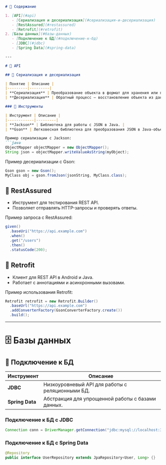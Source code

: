 ```markdown
# 📌 Содержание

1. [API](#api)
   - [Сериализация и десериализация](#сериализация-и-десериализация)
   - [RestAssured](#restassured)
   - [Retrofit](#retrofit)
2. [Базы данных](#базы-данных)
   - [Подключение к БД](#подключение-к-бд)
   - [JDBC](#jdbc)
   - [Spring Data](#spring-data)

---

# 🔌 API

## 📍 Сериализация и десериализация

| Понятие | Описание |
|---------|---------|
| **Сериализация** | Преобразование объекта в формат для хранения или передачи (JSON, XML). |
| **Десериализация** | Обратный процесс — восстановление объекта из данных. |

### 📌 Инструменты

| Инструмент | Описание |
|------------|---------|
| **Jackson** | Библиотека для работы с JSON в Java. |
| **Gson** | Легковесная библиотека для преобразования JSON в Java-объекты. |

Пример сериализации с Jackson:
```java
ObjectMapper objectMapper = new ObjectMapper();
String json = objectMapper.writeValueAsString(myObject);
```

Пример десериализации с Gson:
```java
Gson gson = new Gson();
MyClass obj = gson.fromJson(jsonString, MyClass.class);
```

## 📍 RestAssured

- Инструмент для тестирования REST API.
- Позволяет отправлять HTTP-запросы и проверять ответы.

Пример запроса с RestAssured:
```java
given()
  .baseUri("https://api.example.com")
  .when()
  .get("/users")
  .then()
  .statusCode(200);
```

## 📍 Retrofit

- Клиент для REST API в Android и Java.
- Работает с аннотациями и асинхронными вызовами.

Пример использования Retrofit:
```java
Retrofit retrofit = new Retrofit.Builder()
  .baseUrl("https://api.example.com")
  .addConverterFactory(GsonConverterFactory.create())
  .build();
```

---

# 🗄 Базы данных

## 📍 Подключение к БД

| Инструмент | Описание |
|------------|---------|
| **JDBC** | Низкоуровневый API для работы с реляционными БД. |
| **Spring Data** | Абстракция для упрощенной работы с базами данных. |

### Подключение к БД с JDBC
```java
Connection conn = DriverManager.getConnection("jdbc:mysql://localhost:3306/mydb", "user", "password");
```

### Подключение к БД с Spring Data
```java
@Repository
public interface UserRepository extends JpaRepository<User, Long> {}
```
```
